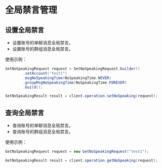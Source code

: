 # 全局禁言管理

## 设置全局禁言

- 设置账号的单聊消息全局禁言。
- 设置账号的群组消息全局禁言。

使用示例：

```java
SetNoSpeakingRequest request = SetNoSpeakingRequest.builder()
        .setAccount("test1")
        .msgNoSpeakingTime(NoSpeakingTime.NEVER)
        .groupMsgNoSpeakingTime(NoSpeakingTime.FOREVER)
        .build();

SetNoSpeakingResult result = client.operation.setNoSpeaking(request);
```

## 查询全局禁言

- 查询账号的单聊消息全局禁言。
- 查询账号的群组消息全局禁言。

使用示例：

```java
GetNoSpeakingRequest request = new GetNoSpeakingRequest("test1");

GetNoSpeakingResult result = client.operation.getNoSpeaking(request);
```
